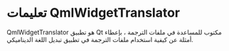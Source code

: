 # تعليمات QmlWidgetTranslator

QmlWidgetTranslator هو تطبيق Qt مكتوب للمساعدة في ملفات الترجمة ،
بإعطاء أمثلة عن كيفية استخدام ملفات الترجمة في تطبيق تبديل اللغة الديناميكي.